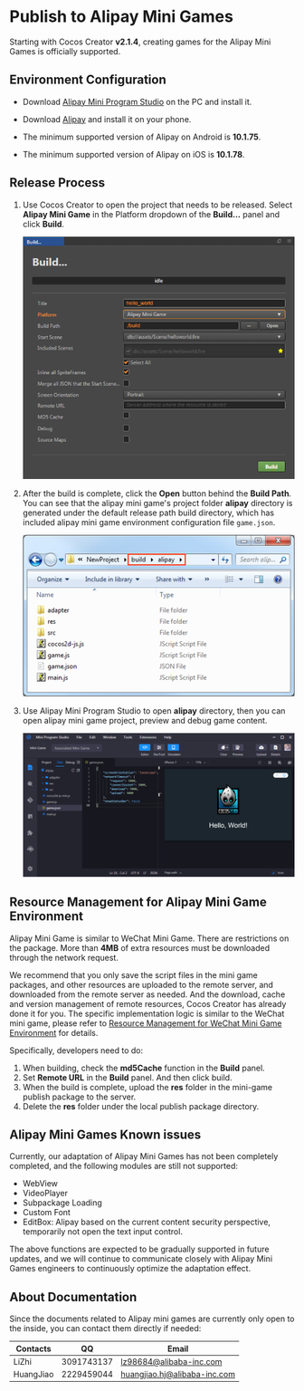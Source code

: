 # Publish to Alipay Mini Games

Starting with Cocos Creator **v2.1.4**, creating games for the Alipay Mini Games is officially supported.

## Environment Configuration

- Download [Alipay Mini Program Studio](https://render.alipay.com/p/f/fd-jwq8nu2a/pages/home/index.html) on the PC and install it.

- Download [Alipay](https://mobile.alipay.com/index.htm) and install it on your phone.

- The minimum supported version of Alipay on Android is **10.1.75**.

- The minimum supported version of Alipay on iOS is **10.1.78**.

## Release Process

1. Use Cocos Creator to open the project that needs to be released. Select **Alipay Mini Game** in the Platform dropdown of the **Build...** panel and click **Build**.

    ![](./publish-alipay-mini-games/build_option.png)

2. After the build is complete, click the **Open** button behind the **Build Path**. You can see that the alipay mini game's project folder **alipay** directory is generated under the default release path build directory, which has included alipay mini game environment configuration file `game.json`.

    ![](./publish-alipay-mini-games/build.png)

3. Use Alipay Mini Program Studio to open **alipay** directory, then you can open alipay mini game project, preview and debug game content.

    ![](./publish-alipay-mini-games/preview.png)

## Resource Management for Alipay Mini Game Environment

Alipay Mini Game is similar to WeChat Mini Game. There are restrictions on the package. More than **4MB** of extra resources must be downloaded through the network request.

We recommend that you only save the script files in the mini game packages, and other resources are uploaded to the remote server, and downloaded from the remote server as needed. And the download, cache and version management of remote resources, Cocos Creator has already done it for you. The specific implementation logic is similar to the WeChat mini game, please refer to [Resource Management for WeChat Mini Game Environment](./publish-wechatgame.md#resource-management-for-wechat-mini-game-environment) for details.

Specifically, developers need to do:

1. When building, check the **md5Cache** function in the **Build** panel.
2. Set **Remote URL** in the **Build** panel. And then click build.
3. When the build is complete, upload the **res** folder in the mini-game publish package to the server.
4. Delete the **res** folder under the local publish package directory.

## Alipay Mini Games Known issues

Currently, our adaptation of Alipay Mini Games has not been completely completed, and the following modules are still not supported:

- WebView
- VideoPlayer
- Subpackage Loading
- Custom Font
- EditBox: Alipay based on the current content security perspective, temporarily not open the text input control.

The above functions are expected to be gradually supported in future updates, and we will continue to communicate closely with Alipay Mini Games engineers to continuously optimize the adaptation effect.

## About Documentation

Since the documents related to Alipay mini games are currently only open to the inside, you can contact them directly if needed:

| Contacts | QQ | Email |
| ----- | ----- | ----- |
| LiZhi | 3091743137 | lz98684@alibaba-inc.com      |
| HuangJiao | 2229459044 | huangjiao.hj@alibaba-inc.com |
